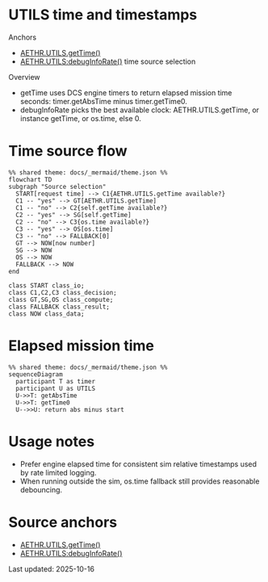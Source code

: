 # UTILS time and timestamps

Anchors
- [AETHR.UTILS.getTime()](../../dev/UTILS.lua:56)
- [AETHR.UTILS:debugInfoRate()](../../dev/UTILS.lua:101) time source selection

Overview
- getTime uses DCS engine timers to return elapsed mission time seconds: timer.getAbsTime minus timer.getTime0.
- debugInfoRate picks the best available clock: AETHR.UTILS.getTime, or instance getTime, or os.time, else 0.

# Time source flow
```mermaid
%% shared theme: docs/_mermaid/theme.json %%
flowchart TD
subgraph "Source selection"
  START[request time] --> C1{AETHR.UTILS.getTime available?}
  C1 -- "yes" --> GT[AETHR.UTILS.getTime]
  C1 -- "no" --> C2{self.getTime available?}
  C2 -- "yes" --> SG[self.getTime]
  C2 -- "no" --> C3{os.time available?}
  C3 -- "yes" --> OS[os.time]
  C3 -- "no" --> FALLBACK[0]
  GT --> NOW[now number]
  SG --> NOW
  OS --> NOW
  FALLBACK --> NOW
end

class START class_io;
class C1,C2,C3 class_decision;
class GT,SG,OS class_compute;
class FALLBACK class_result;
class NOW class_data;
```

# Elapsed mission time
```mermaid
%% shared theme: docs/_mermaid/theme.json %%
sequenceDiagram
  participant T as timer
  participant U as UTILS
  U->>T: getAbsTime
  U->>T: getTime0
  U-->>U: return abs minus start
```

# Usage notes
- Prefer engine elapsed time for consistent sim relative timestamps used by rate limited logging.
- When running outside the sim, os.time fallback still provides reasonable debouncing.

# Source anchors
- [AETHR.UTILS.getTime()](../../dev/UTILS.lua:56)
- [AETHR.UTILS:debugInfoRate()](../../dev/UTILS.lua:101)

Last updated: 2025-10-16